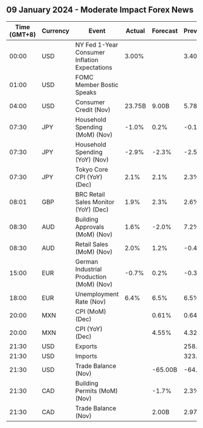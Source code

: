 ## 09 January 2024 - Moderate Impact Forex News

| Time (GMT+8) | Currency | Event | Actual | Forecast | Previous |
|------|----------|-------|--------|----------|----------|
| 00:00 | USD | NY Fed 1-Year Consumer Inflation Expectations | 3.00% |  | 3.40% |
| 01:00 | USD | FOMC Member Bostic Speaks |  |  |  |
| 04:00 | USD | Consumer Credit (Nov) | 23.75B | 9.00B | 5.78B |
| 07:30 | JPY | Household Spending (MoM) (Nov) | -1.0% | 0.2% | -0.1% |
| 07:30 | JPY | Household Spending (YoY) (Nov) | -2.9% | -2.3% | -2.5% |
| 07:30 | JPY | Tokyo Core CPI (YoY) (Dec) | 2.1% | 2.1% | 2.3% |
| 08:01 | GBP | BRC Retail Sales Monitor (YoY) (Dec) | 1.9% | 2.3% | 2.6% |
| 08:30 | AUD | Building Approvals (MoM) (Nov) | 1.6% | -2.0% | 7.2% |
| 08:30 | AUD | Retail Sales (MoM) (Nov) | 2.0% | 1.2% | -0.4% |
| 15:00 | EUR | German Industrial Production (MoM) (Nov) | -0.7% | 0.2% | -0.3% |
| 18:00 | EUR | Unemployment Rate (Nov) | 6.4% | 6.5% | 6.5% |
| 20:00 | MXN | CPI (MoM) (Dec) |  | 0.61% | 0.64% |
| 20:00 | MXN | CPI (YoY) (Dec) |  | 4.55% | 4.32% |
| 21:30 | USD | Exports |  |  | 258.80B |
| 21:30 | USD | Imports |  |  | 323.00B |
| 21:30 | USD | Trade Balance (Nov) |  | -65.00B | -64.30B |
| 21:30 | CAD | Building Permits (MoM) (Nov) |  | -1.7% | 2.3% |
| 21:30 | CAD | Trade Balance (Nov) |  | 2.00B | 2.97B |
